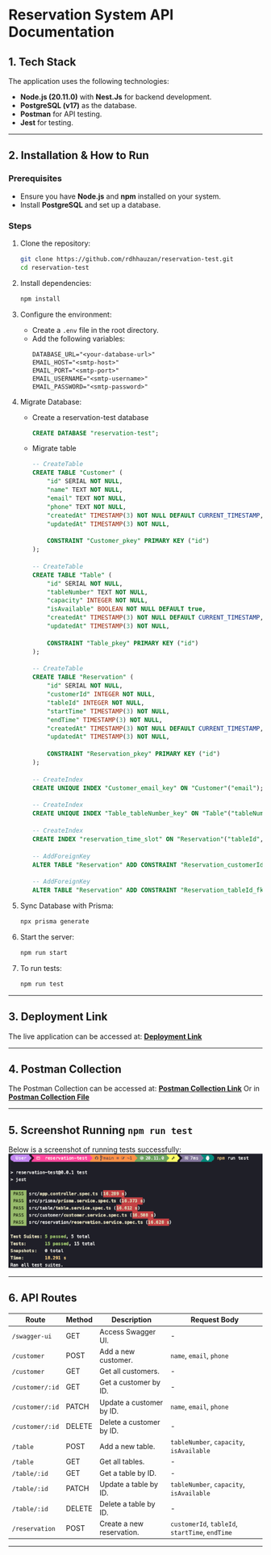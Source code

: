 # Reservation System API Documentation

## 1. Tech Stack
The application uses the following technologies:
- **Node.js (20.11.0)** with **Nest.Js** for backend development.
- **PostgreSQL (v17)** as the database.
- **Postman** for API testing.
- **Jest** for testing.

---

## 2. Installation & How to Run

### Prerequisites
- Ensure you have **Node.js** and **npm** installed on your system.
- Install **PostgreSQL** and set up a database.

### Steps
1. Clone the repository:
   ```bash
   git clone https://github.com/rdhhauzan/reservation-test.git
   cd reservation-test
   ```

2. Install dependencies:
   ```bash
   npm install
   ```

3. Configure the environment:
   - Create a `.env` file in the root directory.
   - Add the following variables:
     ```
     DATABASE_URL="<your-database-url>"
     EMAIL_HOST="<smtp-host>"
     EMAIL_PORT="<smtp-port>"
     EMAIL_USERNAME="<smtp-username>"
     EMAIL_PASSWORD="<smtp-password>"
     ```
4. Migrate Database:
    - Create a reservation-test database
      ```sql
      CREATE DATABASE "reservation-test";
      ```
    - Migrate table
      ```sql
      -- CreateTable
      CREATE TABLE "Customer" (
          "id" SERIAL NOT NULL,
          "name" TEXT NOT NULL,
          "email" TEXT NOT NULL,
          "phone" TEXT NOT NULL,
          "createdAt" TIMESTAMP(3) NOT NULL DEFAULT CURRENT_TIMESTAMP,
          "updatedAt" TIMESTAMP(3) NOT NULL,

          CONSTRAINT "Customer_pkey" PRIMARY KEY ("id")
      );

      -- CreateTable
      CREATE TABLE "Table" (
          "id" SERIAL NOT NULL,
          "tableNumber" TEXT NOT NULL,
          "capacity" INTEGER NOT NULL,
          "isAvailable" BOOLEAN NOT NULL DEFAULT true,
          "createdAt" TIMESTAMP(3) NOT NULL DEFAULT CURRENT_TIMESTAMP,
          "updatedAt" TIMESTAMP(3) NOT NULL,

          CONSTRAINT "Table_pkey" PRIMARY KEY ("id")
      );

      -- CreateTable
      CREATE TABLE "Reservation" (
          "id" SERIAL NOT NULL,
          "customerId" INTEGER NOT NULL,
          "tableId" INTEGER NOT NULL,
          "startTime" TIMESTAMP(3) NOT NULL,
          "endTime" TIMESTAMP(3) NOT NULL,
          "createdAt" TIMESTAMP(3) NOT NULL DEFAULT CURRENT_TIMESTAMP,
          "updatedAt" TIMESTAMP(3) NOT NULL,

          CONSTRAINT "Reservation_pkey" PRIMARY KEY ("id")
      );

      -- CreateIndex
      CREATE UNIQUE INDEX "Customer_email_key" ON "Customer"("email");

      -- CreateIndex
      CREATE UNIQUE INDEX "Table_tableNumber_key" ON "Table"("tableNumber");

      -- CreateIndex
      CREATE INDEX "reservation_time_slot" ON "Reservation"("tableId", "startTime", "endTime");

      -- AddForeignKey
      ALTER TABLE "Reservation" ADD CONSTRAINT "Reservation_customerId_fkey" FOREIGN KEY ("customerId") REFERENCES "Customer"("id") ON DELETE CASCADE ON UPDATE CASCADE;

      -- AddForeignKey
      ALTER TABLE "Reservation" ADD CONSTRAINT "Reservation_tableId_fkey" FOREIGN KEY ("tableId") REFERENCES "Table"("id") ON DELETE CASCADE ON UPDATE CASCADE;
      ```
4. Sync Database with Prisma:

   ```bash
   npx prisma generate
   ```

5. Start the server:
   ```bash
   npm run start
   ```

6. To run tests:
   ```bash
   npm run test
   ```

---

## 3. Deployment Link
The live application can be accessed at: [**Deployment Link**](https://reservation-test-production.up.railway.app/)

---

## 4. Postman Collection
The Postman Collection can be accessed at: [**Postman Collection Link**](https://elements.getpostman.com/redirect?entityId=17959065-833cfbda-06e3-47ad-9553-b49b099ccd8a&entityType=collection) Or in [**Postman Collection File**](./Reservation%20Test.postman_collection.json)

---

## 5. Screenshot Running `npm run test`
Below is a screenshot of running tests successfully:
![npm test](./jest-test.png)

---

## 6. API Routes

| **Route**                 | **Method** | **Description**                   | **Request Body**                                                                              |
|---------------------------|------------|-----------------------------------|------------------------------------------------------------------------------------------------------------------|
| `/swagger-ui`             | GET        | Access Swagger UI.              |  -                                                          |
| `/customer`               | POST       | Add a new customer.              | `name`, `email`, `phone`                                                             |
| `/customer`               | GET        | Get all customers.               | -                                                                                                                |
| `/customer/:id`           | GET        | Get a customer by ID.            | -                                                                                                                |
| `/customer/:id`           | PATCH      | Update a customer by ID.         | `name`, `email`, `phone`                                                             |
| `/customer/:id`           | DELETE     | Delete a customer by ID.         | -                                                                                                                |
| `/table`                  | POST       | Add a new table.                 | `tableNumber`, `capacity`, `isAvailable`                                         |
| `/table`                  | GET        | Get all tables.                  | -                                                                                                                |
| `/table/:id`              | GET        | Get a table by ID.               | -                                                                                                                |
| `/table/:id`              | PATCH      | Update a table by ID.            | `tableNumber`, `capacity`, `isAvailable`                                           |
| `/table/:id`              | DELETE     | Delete a table by ID.            | -                                                                                                                |
| `/reservation`            | POST       | Create a new reservation.        | `customerId`, `tableId`, `startTime`, `endTime`                                      |

---
